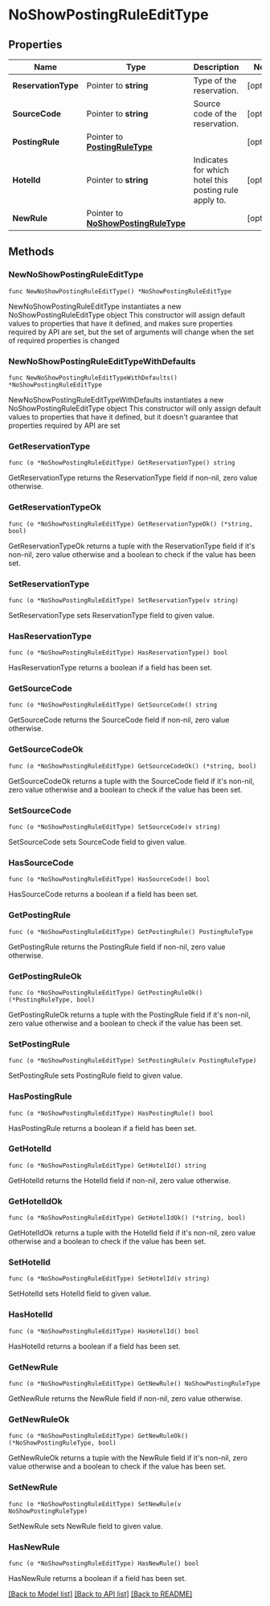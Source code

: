 # NoShowPostingRuleEditType

## Properties

Name | Type | Description | Notes
------------ | ------------- | ------------- | -------------
**ReservationType** | Pointer to **string** | Type of the reservation. | [optional] 
**SourceCode** | Pointer to **string** | Source code of the reservation. | [optional] 
**PostingRule** | Pointer to [**PostingRuleType**](PostingRuleType.md) |  | [optional] 
**HotelId** | Pointer to **string** | Indicates for which hotel this posting rule apply to. | [optional] 
**NewRule** | Pointer to [**NoShowPostingRuleType**](NoShowPostingRuleType.md) |  | [optional] 

## Methods

### NewNoShowPostingRuleEditType

`func NewNoShowPostingRuleEditType() *NoShowPostingRuleEditType`

NewNoShowPostingRuleEditType instantiates a new NoShowPostingRuleEditType object
This constructor will assign default values to properties that have it defined,
and makes sure properties required by API are set, but the set of arguments
will change when the set of required properties is changed

### NewNoShowPostingRuleEditTypeWithDefaults

`func NewNoShowPostingRuleEditTypeWithDefaults() *NoShowPostingRuleEditType`

NewNoShowPostingRuleEditTypeWithDefaults instantiates a new NoShowPostingRuleEditType object
This constructor will only assign default values to properties that have it defined,
but it doesn't guarantee that properties required by API are set

### GetReservationType

`func (o *NoShowPostingRuleEditType) GetReservationType() string`

GetReservationType returns the ReservationType field if non-nil, zero value otherwise.

### GetReservationTypeOk

`func (o *NoShowPostingRuleEditType) GetReservationTypeOk() (*string, bool)`

GetReservationTypeOk returns a tuple with the ReservationType field if it's non-nil, zero value otherwise
and a boolean to check if the value has been set.

### SetReservationType

`func (o *NoShowPostingRuleEditType) SetReservationType(v string)`

SetReservationType sets ReservationType field to given value.

### HasReservationType

`func (o *NoShowPostingRuleEditType) HasReservationType() bool`

HasReservationType returns a boolean if a field has been set.

### GetSourceCode

`func (o *NoShowPostingRuleEditType) GetSourceCode() string`

GetSourceCode returns the SourceCode field if non-nil, zero value otherwise.

### GetSourceCodeOk

`func (o *NoShowPostingRuleEditType) GetSourceCodeOk() (*string, bool)`

GetSourceCodeOk returns a tuple with the SourceCode field if it's non-nil, zero value otherwise
and a boolean to check if the value has been set.

### SetSourceCode

`func (o *NoShowPostingRuleEditType) SetSourceCode(v string)`

SetSourceCode sets SourceCode field to given value.

### HasSourceCode

`func (o *NoShowPostingRuleEditType) HasSourceCode() bool`

HasSourceCode returns a boolean if a field has been set.

### GetPostingRule

`func (o *NoShowPostingRuleEditType) GetPostingRule() PostingRuleType`

GetPostingRule returns the PostingRule field if non-nil, zero value otherwise.

### GetPostingRuleOk

`func (o *NoShowPostingRuleEditType) GetPostingRuleOk() (*PostingRuleType, bool)`

GetPostingRuleOk returns a tuple with the PostingRule field if it's non-nil, zero value otherwise
and a boolean to check if the value has been set.

### SetPostingRule

`func (o *NoShowPostingRuleEditType) SetPostingRule(v PostingRuleType)`

SetPostingRule sets PostingRule field to given value.

### HasPostingRule

`func (o *NoShowPostingRuleEditType) HasPostingRule() bool`

HasPostingRule returns a boolean if a field has been set.

### GetHotelId

`func (o *NoShowPostingRuleEditType) GetHotelId() string`

GetHotelId returns the HotelId field if non-nil, zero value otherwise.

### GetHotelIdOk

`func (o *NoShowPostingRuleEditType) GetHotelIdOk() (*string, bool)`

GetHotelIdOk returns a tuple with the HotelId field if it's non-nil, zero value otherwise
and a boolean to check if the value has been set.

### SetHotelId

`func (o *NoShowPostingRuleEditType) SetHotelId(v string)`

SetHotelId sets HotelId field to given value.

### HasHotelId

`func (o *NoShowPostingRuleEditType) HasHotelId() bool`

HasHotelId returns a boolean if a field has been set.

### GetNewRule

`func (o *NoShowPostingRuleEditType) GetNewRule() NoShowPostingRuleType`

GetNewRule returns the NewRule field if non-nil, zero value otherwise.

### GetNewRuleOk

`func (o *NoShowPostingRuleEditType) GetNewRuleOk() (*NoShowPostingRuleType, bool)`

GetNewRuleOk returns a tuple with the NewRule field if it's non-nil, zero value otherwise
and a boolean to check if the value has been set.

### SetNewRule

`func (o *NoShowPostingRuleEditType) SetNewRule(v NoShowPostingRuleType)`

SetNewRule sets NewRule field to given value.

### HasNewRule

`func (o *NoShowPostingRuleEditType) HasNewRule() bool`

HasNewRule returns a boolean if a field has been set.


[[Back to Model list]](../README.md#documentation-for-models) [[Back to API list]](../README.md#documentation-for-api-endpoints) [[Back to README]](../README.md)



